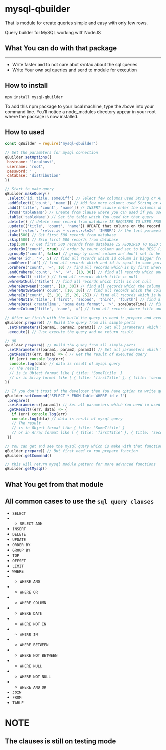 # mysql-qbuilder

That is module for create queries simple and easy with only few rows.

Query builder for MySQL working with NodeJS

## What You can do with that package
---
* Write faster and to not care abot syntax about the sql queries
* Write Your own sql queries and send to module for execution

## How to install
```
npm install mysql-qbuilder
```
To add this npm package to your local machine, type the above into your command line. You’ll notice a node_modules directory appear in your root where the package is now installed.

## How to used
```JavaScript
const qBuilder = require('mysql-qbuilder')
```

```JavaScript
// Set the parameters for mysql connection
qBuilder.setOptions({
 hostname: 'localhost',
 username: 'root',
 password: '',
 database: 'distribution'
})
```

```JavaScript
// Start to make query
qBuilder.makeQuery()
 .select('id, title, someDiff') // Select few columns used String or Array
 .addSelect(['count', 'name']) // Add few more columns used String or Array IS REQUIRED TO USED SELECT BEFORE USED ADDSELECT
 .add(['title', 'count', 'name']) // INSERT clause enter the columns which You set the values on new record
 .from('tableName') // Create from clause where you can used if you used select clause
 .table('tableName') // Set the table which You used for that query
 .delete() // delete some record from database IS REQUIRED TO USED FROM OR TABLE BEFORE USED DELETE
 .update(['title', 'count', 'name']) UPDATE that columns on the record
 .join('roles', 'roles.id = users.roleId' 'INNER') // the last parameter is optional Make join between two tables
 .take(500) // Get first 500 records from database
 .skip(500) // Skip first 500 records from database
 .top(500) // Get first 500 records from database IS REQUIRED TO USED SELECT BEFORE USED TOP
 .orderBy('count', true) // order by count column and set to be DESC (if is false then is not used DESC)
 .groupBy('count', false) // group by count column and don't set to be DESC
 .where('id', '>', 5) // find all records which id column is bigger from 5 second and third parameters are optional
 .andWhere('id') // find all records which and id is equal to some parameter IS REQUIRED TO USED WHERE BEFORE USED ANDWHERE
 .orWhere('count', '=', 10) // find all records which is by first where or count is equal to 10 IS REQUIRED TO USED WHERE BEFORE USED ANDWHERE
 .andOrWhere('count', '>', '<', [10, 30]) // find all records which and count bigger from 10 or smaller from 30
 .whereNull('title') // find all records which title is null
 .whreNotNull('title') // find all records which title is not null
 .whereBetween('count', [10, 30]) // find all records which the column 'count' is between 10 and 30
 .whereNotBetween('count', [10, 30]) // find all records which the column 'count' is not between 10 and 30
 .whereIn('count', [5, 10, 15, 20, 25]) // find all records which is have value like one of the array elements
 .whereNotIn('title', ['first', 'second', 'third', 'fourth'] // find all records which is NOT have value like one of the array elements
 .whereDate('createTime', 'some date format', '>', someDateTime) // find all records which create time is same like bigger from someDateTime
 .whereColumn('title', 'name', '=') // find all records where title and name is the same

// After we finish with the build the query is need to prepare and execute
qBuilder.prepare() // Build the query from all simple parts
 .setParameters([param1, param2, param3]) // Set all parameters which You need to used on mysql query builder
 .execute() // Just execute the query and no return result

// OR
qBuilder.prepare() // Build the query from all simple parts
 .setParameters([param1, param2, param3]) // Set all parameters which You need to used on mysql query builder
 .getResult((err, data) => { // Get the result of executed query
  if (err) console.log(err)
  console.log(data) // data is result of mysql query
  // The result
  // is in Object format like { title: 'SomeTitile' }
  // or in Array format like [ { title: 'firstTitle' }, { title: 'secondTitle' } ]
})
```

```JavaScript
// If you don't trust of the developer then You have option to write query yourself like
qBuilder.setCommand('SELECT * FROM Table WHERE id > ?')
 .prepare()
 .setParameters([param1]) // Set all parameters which You need to used on mysql query builder
 .getResult((err, data) => {
   if (err) console.log(err)
   console.log(data) // data is result of mysql query
   // The result
   // is in Object format like { title: 'SomeTitile' }
   // or in Array format like [ { title: 'firstTitle' }, { title: 'secondTitle' } ]
 })
```

```JavaScript
// You can get and see the mysql query which is make with that function
qBuilder.prepare() // But first need to run prepare function
qBuilder.getCommand()
```

```JavaScript
// this will return mysql module pattern for more advanced functions
qBuilder.getMysql()
```

## What You get from that module
All common cases to use the `sql query clauses`
---
* `SELECT`
* * `SELECT ADD`
* `INSERT`
* `DELETE`
* `UPDATE`
* `ORDER BY`
* `GROUP BY`
* `TOP`
* `OFFSET`
* `LIMIT`
* `WHERE`
* * `WHERE AND`
* * `WHERE OR`
* * `WHERE COLUMN`
* * `WHERE DATE`
* * `WHERE NOT IN`
* * `WHERE IN`
* * `WHERE BETWEEN`
* * `WHERE NOT BETWEEN`
* * `WHERE NULL`
* * `WHERE NOT NULL`
* * `WHERE AND OR`
* `JOIN`
* `FROM`
* `TABLE`

# NOTE
## The clauses is still on testing mode
